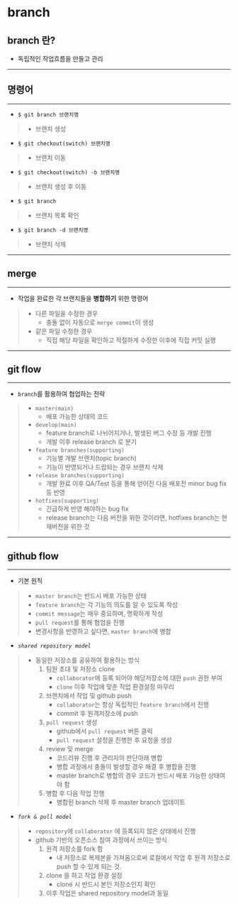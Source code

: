 # **branch**

## **branch** 란?
- 독립적인 작업흐름을 만들고 관리
---
## 명령어
---
- `$ git branch 브랜치명`
>   - 브랜치 생성
- `$ git checkout(switch) 브랜치명`
>   - 브랜치 이동
- `$ git checkout(switch) -b 브랜치명`
>   - 브랜치 생성 후 이동
- `$ git branch`
>   - 브랜치 목록 확인
- `$ git branch -d 브랜치명`
>   - 브랜치 삭제
---
## **merge**
---
- 작업을 완료한 각 브랜치들을 **병합하기** 위한 명령어
>   - 다른 파일을 수정한 경우
>       - 충돌 없이 자동으로 `merge commit`이 생성
>   - 같은 파일 수정한 경우
>       - 직접 해당 파일을 확인하고 적절하게 수정한 이후에 직접 커밋 실행
---
## **git flow**
---
-  `branch`를 활용하여 협업하는 전략
>   - `master(main)`
>       - 배포 가능한 상태의 코드
>   - `develop(main)`
>       - feature branch로 나뉘어지거나, 발생된 버그 수정 등 개발 진행
>       - 개발 이후 release branch 로 분기
>   - `feature branches(supporting)`
>       - 기능별 개발 브랜치(topic branch)
>       - 기능이 반영되거나 드랍되는 경우 브랜치 삭제
>   - `release branches(supporting)`
>       - 개발 완료 이후 QA/Test 등을 통해 얻어진 다음 배포전 minor bug fix등 반영
>   - `hotfixes(supporting)`
>       - 긴급하게 반영 해야하는 bug fix
>       - release branch는 다음 버전을 위한 것이라면, hotfixes branch는 현재버전을 위한 것
---
## **github flow**
---
- 기본 원칙
>   - `master branch`는 반드시 배포 가능한 상태
>   - `feature branch`는 각 기능의 의도를 알 수 있도록 작성
>   - `commit message`는 매우 중요하며, 명확하게 작성
>   - `pull request`를 통해 협업을 진행
>   - 변경사항을 반영하고 싶다면, `master branch`에 병합
- *`shared repository model`*
>   - 동일한 저장소를 공유하여 활용하는 방식
>       1. 팀원 초대 및 저장소 clone
>           - `collaborator`에 등록 되어야 해당저장소에 대한 `push` 권한 부여
>           - `clone` 이후 작업에 맞춘 작업 환경설정 마무리
>       2. 브랜치에서 작업 및 github push
>           - `collaborator`는 항상 독립적인 `feature branch`에서 진행
>           - commit 후 원격저장소에 push
>       3. `pull request` 생성
>           - github에서 `pull request` 버튼 클릭
>           - `pull request` 설정을 진행한 후 요청을 생성
>       4. review 및 merge
>           - 코드리뷰 진행 후 관리자의 판단아래 병합
>           - 병합 과정에서 충돌이 발생할 경우 해결 후 병합을 진행
>           - master branch로 병합의 경우 코드가 반드시 배포 가능한 상태여야 함
>       5. 병합 후 다음 작업 진행
>           - 병합된 branch 삭제 후 master branch 업데이트
- *`fork & pull model`*
>   - `repository`에 `collaborator` 에 등록되지 않은 상태에서 진행
>   - github 기반의 오픈소스 참여 과정에서 쓰이는 방식
>       1. 원격 저장소를 fork 함
>           - 내 저장소로 복제본을 가져옴으로써 로컬에서 작업 후 원격 저장소로 push 할 수 있게 되는 것.
>       2. clone 을 하고 작업 환경 설정
>           - clone 시 반드시 본인 저장소인지 확인
>       3. 이후 작업은 shared repository model과 동일